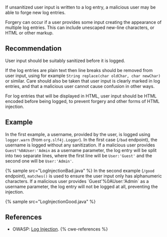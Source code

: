 If unsanitized user input is written to a log entry, a malicious user may be able to forge new log entries.

Forgery can occur if a user provides some input creating the appearance of multiple log entries. This can include unescaped new-line characters, or HTML or other markup.


## Recommendation
User input should be suitably sanitized before it is logged.

If the log entries are plain text then line breaks should be removed from user input, using for example `String replace(char oldChar, char newChar)` or similar. Care should also be taken that user input is clearly marked in log entries, and that a malicious user cannot cause confusion in other ways.

For log entries that will be displayed in HTML, user input should be HTML encoded before being logged, to prevent forgery and other forms of HTML injection.


## Example
In the first example, a username, provided by the user, is logged using `logger.warn` (from `org.slf4j.Logger`). In the first case (`/bad` endpoint), the username is logged without any sanitization. If a malicious user provides `Guest'%0AUser:'Admin` as a username parameter, the log entry will be split into two separate lines, where the first line will be `User:'Guest'` and the second one will be `User:'Admin'`.

{% sample src="LogInjectionBad.java" %}
In the second example (`/good` endpoint), `matches()` is used to ensure the user input only has alphanumeric characters. If a malicious user provides \`Guest'%0AUser:'Admin\` as a username parameter, the log entry will not be logged at all, preventing the injection.

{% sample src="LogInjectionGood.java" %}

## References
* OWASP: [Log Injection](https://owasp.org/www-community/attacks/Log_Injection).
{% cwe-references %}

